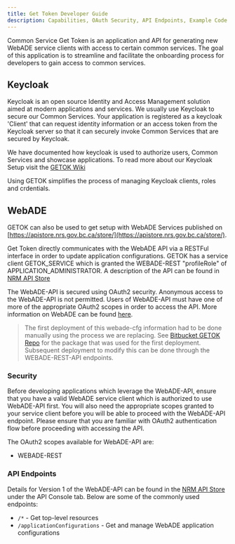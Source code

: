 ```yaml
---
title: Get Token Developer Guide
description: Capabilities, OAuth Security, API Endpoints, Example Code
---
```


Common Service Get Token is an application and API for generating new WebADE service clients with access to certain common services. The goal of this application is to streamline and facilitate the onboarding process for developers to gain access to common services.

## Keycloak

Keycloak is an open source Identity and Access Management solution aimed at modern applications and services.
We usually use Keycloak to secure our Common Services.
Your application is registered as a keycloak 'Client' that can request identity information or an access token from the Keycloak server so that it can securely invoke Common Services that are secured by Keycloak.

We have documented how keycloak is used to authorize users, Common Services and showcase applications.
To read more about our Keycloak Setup visit the [GETOK Wiki](https://github.com/bcgov/nr-get-token/wiki/Keycloak-Setup)

Using GETOK simplifies the process of managing Keycloak clients, roles and crdentials.

## WebADE

GETOK can also be used to get setup with WebADE Services published on [https://apistore.nrs.gov.bc.ca/store/](https://apistore.nrs.gov.bc.ca/store/).

Get Token directly communicates with the WebADE API via a RESTFul interface in order to update application configurations.
GETOK has a service client GETOK_SERVICE which is granted the WEBADE-REST "profileRole" of APPLICATION_ADMINISTRATOR.
A description of the API can be found in [NRM API Store](https://apistore.nrs.gov.bc.ca/store/apis/info?name=WebADE-api&provider=admin&version=v1)

The WebADE-API is secured using OAuth2 security. Anonymous access to the WebADE-API is not permitted. Users of WebADE-API must have one of more of the appropriate OAuth2 scopes in order to access the API. More information on WebADE can be found [here](http://www.webade.org).

> The first deployment of this webade-cfg information had to be done manually using the process we are replacing. See [Bitbucket GETOK Repo](https://apps.nrs.gov.bc.ca/int/stash/projects/GETOK/repos/getok-webade-cfg/browse) for the package that was used for the first deployment. Subsequent deployment to modify this can be done through the WEBADE-REST-API endpoints.

### Security

Before developing applications which leverage the WebADE-API, ensure that you have a valid WebADE service client which is authorized to use WebADE-API first. You will also need the appropriate scopes granted to your service client before you will be able to proceed with the WebADE-API endpoint. Please ensure that you are familiar with OAuth2 authentication flow before proceeding with accessing the API.

The OAuth2 scopes available for WebADE-API are:

* WEBADE-REST

### API Endpoints

Details for Version 1 of the WebADE-API can be found in the [NRM API Store](https://apistore.nrs.gov.bc.ca/store/apis/info?name=webade-api&provider=admin&version=v1#tab2) under the API Console tab. Below are some of the commonly used endpoints:

* `/*` - Get top-level resources
* `/applicationConfigurations` - Get and manage WebADE application configurations
